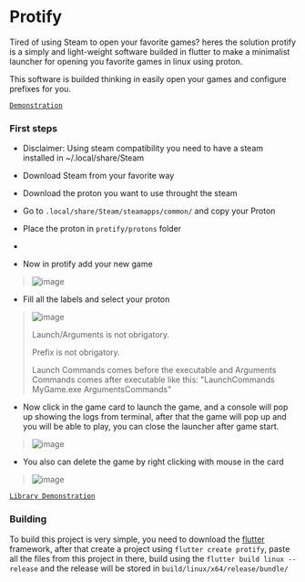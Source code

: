 # Protify
Tired of using Steam to open your favorite games? heres the solution protify is a simply and light-weight software builded in flutter to make a minimalist launcher for opening you favorite games in linux using proton.

This software is builded thinking in easily open your games and configure prefixes for you.

[``Demonstration``](https://github.com/LeandroTheDev/protify/assets/106118473/890667c5-4fd9-430c-b834-fddf0520b645)

### First steps
- Disclaimer: Using steam compatibility you need to have a steam installed in ~/.local/share/Steam
- Download Steam from your favorite way
- Download the proton you want to use throught the steam
- Go to ``.local/share/Steam/steamapps/common/`` and copy your Proton
- Place the proton in ``protify/protons`` folder
-

- Now in protify add your new game

> ![image](https://github.com/LeandroTheDev/protify/assets/106118473/4327b31a-9351-4360-9576-3ca12282d650)

- Fill all the labels and select your proton

> ![image](https://github.com/LeandroTheDev/protify/assets/106118473/12c7cad8-8af2-402d-bb48-2b76eb7179f8)
> 
> Launch/Arguments is not obrigatory.
> 
> Prefix is not obrigatory.
>
> Launch Commands comes before the executable and Arguments Commands comes after executable like this: "LaunchCommands MyGame.exe ArgumentsCommands"

- Now click in the game card to launch the game, and a console will pop up showing the logs from terminal, after that the game will pop up and you will be able to play, you can close the launcher after game start.

> ![image](https://github.com/LeandroTheDev/protify/assets/106118473/901c4a9d-673c-40d5-b785-d765f590ce89)

- You also can delete the game by right clicking with mouse in the card

> ![image](https://github.com/LeandroTheDev/protify/assets/106118473/6971c040-b78f-4987-bd1f-64afdc33416a)

[``Library Demonstration``](https://github.com/LeandroTheDev/protify/assets/106118473/51c81b4f-5a9d-46de-91a6-c3edef9a668c)



### Building
To build this project is very simple, you need to download the [flutter](https://docs.flutter.dev/get-started/install) framework, after that create a project using ``flutter create protify``, paste all the files from this project in there, build using the ``flutter build linux --release`` and the release will be stored in ``build/linux/x64/release/bundle/``
